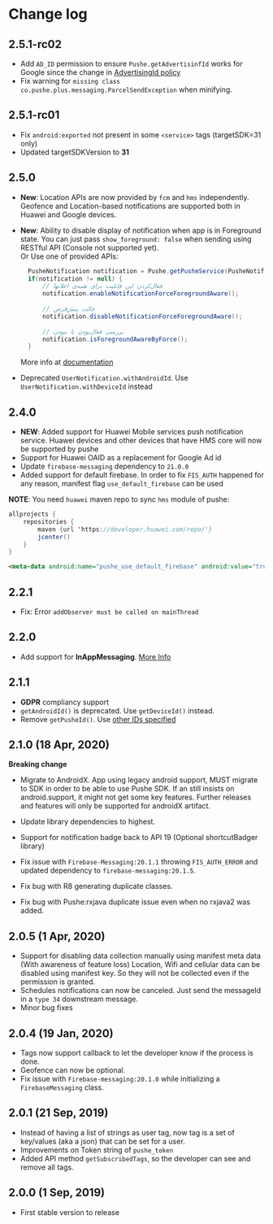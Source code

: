 # Change log

## 2.5.1-rc02
- Add `AD_ID` permission to ensure `Pushe.getAdvertisinfId` works for Google since the change in [AdvertisingId policy](https://support.google.com/googleplay/android-developer/answer/6048248?hl=en)
- Fix warning for `missing class co.pushe.plus.messaging.ParcelSendException` when minifying.

## 2.5.1-rc01
- Fix `android:exported` not present in some `<service>` tags (targetSDK=31 only)
- Updated targetSDKVersion to **31**

## 2.5.0
- **New**: Location APIs are now provided by `fcm` and `hms` independently. Geofence and Location-based notifications are supported both in Huawei and Google devices.
- **New**: Ability to disable display of notification when app is in Foreground state. 
  You can just pass `show_foreground: false` when sending using RESTful API (Console not supported yet).  
  Or Use one of provided APIs:

  ```java
    PusheNotification notification = Pushe.getPusheService(PusheNotification.class);
    if(notification != null) {
        // فعال‌کردن این قابلیت برای همه‌ی اعلانها
        notification.enableNotificationForceForegroundAware();
    
        // حالت پیش‌فرض
        notification.disableNotificationForceForegroundAware();
    
        // بررسی فعال‌بودن یا نبودن  
        notification.isForegroundAwareByForce();
    }
  ```

  More info at [documentation](https://docs.pushe.co/docs/android/notification/foreground)

- Deprecated `UserNotification.withAndroidId`. Use `UserNotification.withDeviceId` instead

## 2.4.0
- **NEW**: Added support for Huawei Mobile services push notification service.
  Huawei devices and other devices that have HMS core will now be supported by pushe
- Support for Huawei OAID as a replacement for Google Ad id
- Update `firebase-messaging` dependency to `21.0.0`
- Added support for default firebase. In order to fix `FIS_AUTH` happened for any reason, manifest flag `use_default_firebase` can be used

**NOTE**: You need `huawei` maven repo to sync `hms` module of pushe:

```java
allprojects {
    repositories {
        maven {url 'https://developer.huawei.com/repo/'}
        jcenter()
    }
}
```

```xml
<meta-data android:name="pushe_use_default_firebase" android:value="true" />
```


## 2.2.1
- Fix: Error `addObserver must be called on mainThread`

## 2.2.0
- Add support for **InAppMessaging**. [More Info](https://docs.pushe.co/docs/android/inappmessaging/intro/)

## 2.1.1
- **GDPR** compliancy support
- `getAndroidId()` is deprecated. Use `getDeviceId()` instead.
- Remove `getPusheId()`. Use [other IDs specified](https://docs.pushe.co/docs/android/unification)

## 2.1.0 (18 Apr, 2020)
**Breaking change**

- Migrate to AndroidX. App using legacy android support, MUST migrate to SDK in order to be able to use Pushe SDK.
If an still insists on android.support, it might not get some key features. Further releases and features will only be supported for androidX artifact.

- Update library dependencies to highest.
- Support for notification badge back to API 19 (Optional shortcutBadger library)
- Fix issue with `Firebase-Messaging:20.1.1` throwing `FIS_AUTH_ERROR` and updated dependency to `firebase-messaging:20.1.5`.
- Fix bug with R8 generating duplicate classes.
- Fix bug with Pushe:rxjava duplicate issue even when no rxjava2 was added.

## 2.0.5 (1 Apr, 2020)
- Support for disabling data collection manually using manifest meta data (With awareness of feature loss)
   Location, Wifi and cellular data can be disabled using manifest key. So they will not be collected even if the permission is granted.
- Schedules notifications can now be canceled. Just send the messageId in a `type 34` downstream message.
- Minor bug fixes

## 2.0.4 (19 Jan, 2020)   
- Tags now support callback to let the developer know if the process is done.
- Geofence can now be optional.
- Fix issue with `Firebase-messaging:20.1.0` while initializing a `FirebaseMessaging` class.

## 2.0.1 (21 Sep, 2019)
- Instead of having a list of strings as user tag, now tag is a set of key/values (aka a json) that can be set for a user.
- Improvements on Token string of `pushe_token`
- Added API method `getSubscribedTags`, so the developer can see and remove all tags.

## 2.0.0 (1 Sep, 2019)
- First stable version to release